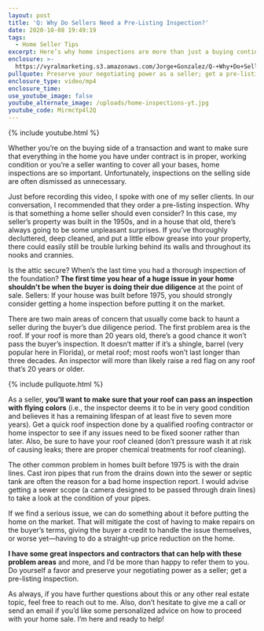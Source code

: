 ```yaml
---
layout: post
title: 'Q: Why Do Sellers Need a Pre-Listing Inspection?'
date: 2020-10-08 19:49:19
tags:
  - Home Seller Tips
excerpt: Here’s why home inspections are more than just a buying contingency.
enclosure: >-
  https://vyralmarketing.s3.amazonaws.com/Jorge+Gonzalez/Q-+Why+Do+Sellers+Need+a+Pre-Listing+Inspection_.mp4
pullquote: Preserve your negotiating power as a seller; get a pre-listing inspection.
enclosure_type: video/mp4
enclosure_time:
use_youtube_image: false
youtube_alternate_image: /uploads/home-inspections-yt.jpg
youtube_code: MirmcYp4l2Q
---
```


{% include youtube.html %}

Whether you’re on the buying side of a transaction and want to make sure that everything in the home you have under contract is in proper, working condition or you’re a seller wanting to cover all your bases, home inspections are so important. Unfortunately, inspections on the selling side are often dismissed as unnecessary.&nbsp;

Just before recording this video, I spoke with one of my seller clients. In our conversation, I recommended that they order a pre-listing inspection. Why is that something a home seller should even consider? In this case, my seller’s property was built in the 1950s, and in a house that old, there’s always going to be some unpleasant surprises. If you’ve thoroughly decluttered, deep cleaned, and put a little elbow grease into your property, there could easily still be trouble lurking behind its walls and throughout its nooks and crannies.&nbsp;

Is the attic secure? When’s the last time you had a thorough inspection of the foundation? **The first time you hear of a huge issue in your home shouldn't be when the buyer is doing their due diligence** at the point of sale. Sellers: If your house was built before 1975, you should strongly consider getting a home inspection before putting it on the market.&nbsp;

There are two main areas of concern that usually come back to haunt a seller during the buyer’s due diligence period. The first problem area is the roof. If your roof is more than 20 years old, there’s a good chance it won’t pass the buyer’s inspection. It doesn’t matter if it’s a shingle, barrel (very popular here in Florida), or metal roof; most roofs won’t last longer than three decades. An inspector will more than likely raise a red flag on any roof that’s 20 years or older.&nbsp;

{% include pullquote.html %}

As a seller, **you’ll want to make sure that your roof can pass an inspection with flying colors** (i.e., the inspector deems it to be in very good condition and believes it has a remaining lifespan of at least five to seven more years). Get a quick roof inspection done by a qualified roofing contractor or home inspector to see if any issues need to be fixed sooner rather than later. Also, be sure to have your roof cleaned (don’t pressure wash it at risk of causing leaks; there are proper chemical treatments for roof cleaning).&nbsp;

The other common problem in homes built before 1975 is with the drain lines. Cast iron pipes that run from the drains down into the sewer or septic tank are often the reason for a bad home inspection report. I would advise getting a sewer scope (a camera designed to be passed through drain lines) to take a look at the condition of your pipes.&nbsp;

If we find a serious issue, we can do something about it before putting the home on the market. That will mitigate the cost of having to make repairs on the buyer’s terms, giving the buyer a credit to handle the issue themselves, or worse yet—having to do a straight-up price reduction on the home.&nbsp;

**I have some great inspectors and contractors that can help with these problem areas** and more, and I’d be more than happy to refer them to you. Do yourself a favor and preserve your negotiating power as a seller; get a pre-listing inspection.&nbsp;

As always, if you have further questions about this or any other real estate topic, feel free to reach out to me. Also, don’t hesitate to give me a call or send an email if you’d like some personalized advice on how to proceed with your home sale. I’m here and ready to help\!